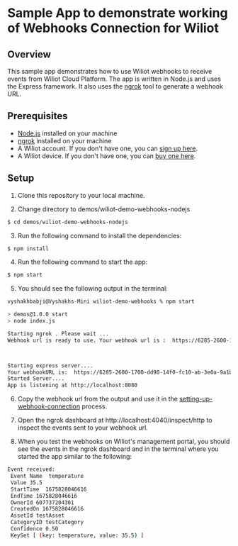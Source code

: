 # Sample App to demonstrate working of Webhooks Connection for Wiliot

## Overview

This sample app demonstrates how to use Wiliot webhooks to receive events from Wiliot Cloud Platform.
The app is written in Node.js and uses the Express framework. It also uses the [ngrok](https://ngrok.com/) tool to generate a webhook URL.

## Prerequisites

- [Node.js](https://nodejs.org/en/download/) installed on your machine
- [ngrok](https://ngrok.com/download) installed on your machine
- A Wiliot account. If you don't have one, you can [sign up here](https://wiliot.com/).
- A Wiliot device. If you don't have one, you can [buy one here](https://wiliot.com/).

## Setup

1. Clone this repository to your local machine.

2. Change directory to demos/wiliot-demo-webhooks-nodejs

```bash
$ cd demos/wiliot-demo-webhooks-nodejs
```

3. Run the following command to install the dependencies:

```bash
$ npm install
```

4. Run the following command to start the app:

```bash
$ npm start
```

5. You should see the following output in the terminal:

```bash
vyshakhbabji@Vyshakhs-Mini wiliot-demo-webhooks % npm start 

> demos@1.0.0 start
> node index.js

Starting ngrok . Please wait ...
Webhook url is ready to use. Your webhook url is :  https://6285-2600-1700-dd90-14f0-fc10-ab-3e0a-9a1b.ngrok.io/webhook



Starting express server....
Your webhookURL is:  https://6285-2600-1700-dd90-14f0-fc10-ab-3e0a-9a1b.ngrok.io/webhook
Started Server.... 
App is listening at http://localhost:8080
```

6. Copy the webhook url from the output and use it in the [setting-up-webhook-connection](webhooks/Setting-up-webhook-connection.md) process.

7. Open the ngrok dashboard at http://localhost:4040/inspect/http to inspect the events sent to your webhook url.

8. When you test the webhooks on Wiliot's management portal, you should see the events in the ngrok dashboard and in the terminal where you started the app similar to the following:

```bash
Event received: 
 Event Name  temperature 
 Value 35.5 
 StartTime  1675828046616   
 EndTime 1675828046616 
 OwnerId 607737204301 
 CreatedOn 1675828046616 
 AssetId testAsset 
 CategoryID testCategory 
 Confidence 0.50 
 KeySet [ (key: temperature, value: 35.5) ]
```